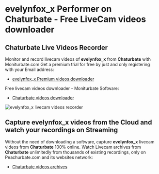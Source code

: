 # evelynfox_x Performer on Chaturbate - Free LiveCam videos downloader

## Chaturbate Live Videos Recorder

Monitor and record livecam videos of **evelynfox_x** from **Chaturbate** with Moniturbate.com
Get a premium trial for free by just and only registering with your Email address:
* [evelynfox_x Premium videos downloader](https://moniturbate.com/request-demo-licence-key.html)

Free livecam videos downloader - Moniturbate Software:
* [Chaturbate videos downloader](https://moniturbate.com/moniturbate-download-software.html)

![evelynfox_x livecam videos recorder](https://peachurnet.com/templates/moniturbate-software.png)


## Capture evelynfox_x videos from the Cloud and watch your recordings on Streaming

Without the need of downloading a software, capture **evelynfox_x** livecam videos from **Chaturbate** 100% online.
Watch Livecam archives from **Chaturbate** unlimitedly from thousands of existing recordings, only on Peachurbate.com and its websites network:
* [Chaturbate videos archives](https://peachurnet.com/)